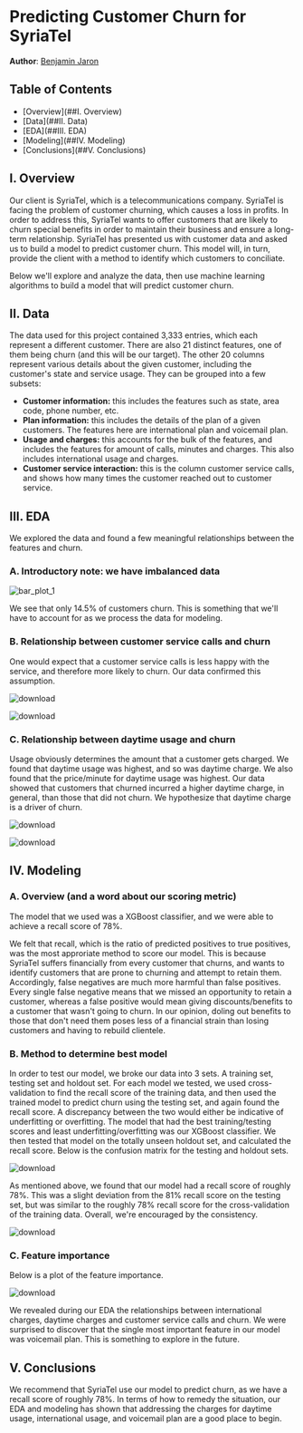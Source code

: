 # Predicting Customer Churn for SyriaTel

**Author**: [Benjamin Jaron](mailto:bmjaron@gmail.com)

## Table of Contents
* [Overview](##I. Overview)
* [Data](##II. Data)
* [EDA](##III. EDA)
* [Modeling](##IV. Modeling)
* [Conclusions](##V. Conclusions)

## I. Overview

Our client is SyriaTel, which is a telecommunications company. SyriaTel is facing the problem of customer churning, which causes a loss in profits. In order to address this, SyriaTel wants to offer customers that are likely to churn special benefits in order to maintain their business and ensure a long-term relationship. SyriaTel has presented us with customer data and asked us to build a model to predict customer churn. This model will, in turn, provide the client with a method to identify which customers to conciliate.

Below we'll explore and analyze the data, then use machine learning algorithms to build a model that will predict customer churn. 

## II. Data 

The data used for this project contained 3,333 entries, which each represent a different customer. There are also 21 distinct features, one of them being churn (and this will be our target). The other 20 columns represent various details about the given customer, including the customer's state and service usage. They can be grouped into a few subsets: 
* **Customer information:** this includes the features such as state, area code, phone number, etc.
* **Plan information:** this includes the details of the plan of a given customers. The features here are international plan and voicemail plan.
* **Usage and charges:** this accounts for the bulk of the features, and includes the features for amount of calls, minutes and charges. This also includes international usage and charges.
* **Customer service interaction:** this is the column customer service calls, and shows how many times the customer reached out to customer service.

## III. EDA 

We explored the data and found a few meaningful relationships between the features and churn. 

### A. Introductory note: we have imbalanced data
![bar_plot_1](https://github.com/bmjaron/phase_3_project/assets/115658357/0565c4ef-6974-4148-8e68-c678ea6a654c)

We see that only 14.5% of customers churn. This is something that we'll have to account for as we process the data for modeling.



### B. Relationship between customer service calls and churn

One would expect that a customer service calls is less happy with the service, and therefore more likely to churn. Our data confirmed this assumption.

![download](https://github.com/bmjaron/phase_3_project/assets/115658357/f753bbe5-1ff1-42fb-8252-fc2b45625b5f)

![download](https://github.com/bmjaron/phase_3_project/assets/115658357/de6589a3-2f80-4297-af23-3531cec3ae8b)

### C. Relationship between daytime usage and churn

Usage obviously determines the amount that a customer gets charged. We found that daytime usage was highest, and so was daytime charge. We also found that the price/minute for daytime usage was highest. Our data showed that customers that churned incurred a higher daytime charge, in general, than those that did not churn. We hypothesize that daytime charge is a driver of churn. 

![download](https://github.com/bmjaron/phase_3_project/assets/115658357/eddf6230-287c-4141-86c8-4ec4784cf331)


![download](https://github.com/bmjaron/phase_3_project/assets/115658357/592db28e-f091-4559-b1bc-1421b8ae5f74)

## IV. Modeling

### A. Overview (and a word about our scoring metric)

The model that we used was a XGBoost classifier, and we were able to achieve a recall score of 78%. 

We felt that recall, which is the ratio of predicted positives to true positives, was the most approriate method to score our model. This is because SyriaTel suffers financially from every customer that churns, and wants to identify customers that are prone to churning and attempt to retain them. Accordingly, false negatives are much more harmful than false positives. Every single false negative means that we missed an opportunity to retain a customer, whereas a false positive would mean giving discounts/benefits to a customer that wasn't going to churn. In our opinion, doling out benefits to those that don't need them poses less of a financial strain than losing customers and having to rebuild clientele. 

### B. Method to determine best model

In order to test our model, we broke our data into 3 sets. A training set, testing set and holdout set. For each model we tested, we used cross-validation to find the recall score of the training data, and then used the trained model to predict churn using the testing set, and again found the recall score. A discrepancy between the two would either be indicative of underfitting or overfitting. The model that had the best training/testing scores and least underfitting/overfitting was our XGBoost classifier. We then tested that model on the totally unseen holdout set, and calculated the recall score. Below is the confusion matrix for the testing and holdout sets. 

![download](https://github.com/bmjaron/phase_3_project/assets/115658357/059556fa-a08b-4ad6-a50c-361fb4b8946f)

As mentioned above, we found that our model had a recall score of roughly 78%. This was a slight deviation from the 81% recall score on the testing set, but was similar to the roughly 78% recall score for the cross-validation of the training data. Overall, we're encouraged by the consistency. 

![download](https://github.com/bmjaron/phase_3_project/assets/115658357/78c5e7c4-84df-4809-a56a-b4002b1b1092)

### C. Feature importance

Below is a plot of the feature importance. 

![download](https://github.com/bmjaron/phase_3_project/assets/115658357/07d16971-f380-48c7-8bc3-eb0ca26d9050)


We revealed during our EDA the relationships between international charges, daytime charges and customer service calls and churn. We were surprised to discover that the single most important feature in our model was voicemail plan. This is something to explore in the future. 

## V. Conclusions 

We recommend that SyriaTel use our model to predict churn, as we have a recall score of roughly 78%. In terms of how to remedy the situation, our EDA and modeling has shown that addressing the charges for daytime usage, international usage, and voicemail plan are a good place to begin. 


